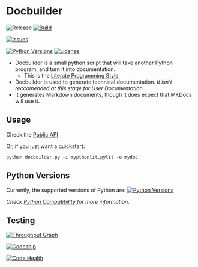 # Docbuilder

![Release](https://img.shields.io/github/tag/shakna-israel/docbuilder.svg) [![Build](https://travis-ci.org/shakna-israel/docbuilder.svg)](https://travis-ci.org/shakna-israel/docbuilder/) 

[![Issues](https://img.shields.io/github/issues/shakna-israel/docbuilder.svg)](https://github.com/shakna-israel/docbuilder/issues)

[![Python Versions](https://img.shields.io/badge/Python-2.6%2C%202.7%2C%203.2%2C%203.3%2C%203.4%2C%20PyPy%2C%20PyPy3%2C%20Cython-blue.svg)](https://github.com/shakna-israel/docbuilder/issues/12) [![License](https://img.shields.io/badge/license-MIT-blue.svg)](LICENSE)

* Docbuilder is a small python script that will take another Python program, and turn it into documentation.
    * This is the [Literate Programming Style](https://github.com/jashkenas/journo)
* Docbuilder is used to generate technical documentation. *It isn't reccomended at this stage for User Documentation.*
* It generates Markdown documents, though it does expect that MKDocs will use it.

## Usage

Check the [Public API](API)

Or, if you just want a quickstart:

```
python docbuilder.py -i mypthonlit.pylit -o mydoc
```

## Python Versions

Currently, the supported versions of Python are: [![Python Versions](https://img.shields.io/badge/Python-2.6%2C%202.7%2C%203.2%2C%203.3%2C%203.4%2C%20PyPy%2C%20PyPy3%2C%20Cython-blue.svg)](https://github.com/shakna-israel/docbuilder/issues/12)

*Check [Python Compatibility](https://github.com/shakna-israel/docbuilder/issues/12) for more information.*

## Testing

[![Throughput Graph](https://graphs.waffle.io/shakna-israel/docbuilder/throughput.svg)](https://waffle.io/shakna-israel/docbuilder/metrics)

[![Codeship](https://codeship.com/projects/320ce4c0-c272-0132-53d4-36229af8a5d4/status?branch=master)](https://codeship.com/projects/73757)

[![Code Health](https://landscape.io/github/shakna-israel/docbuilder/master/landscape.svg?style=flat)](https://landscape.io/github/shakna-israel/docbuilder/master)
